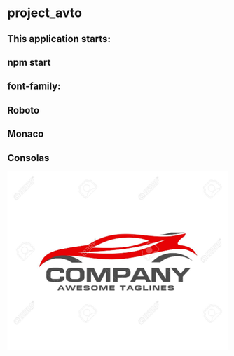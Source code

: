 # project_avto
## This application starts:
## npm start
## font-family:
## Roboto
## Monaco
## Consolas

![Image alt](https://github.com/MariySemenenko/project_avto/blob/main/src/components/img/avtolog.jpg)
